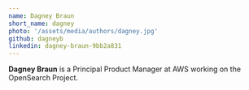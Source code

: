 ```yaml
---
name: Dagney Braun
short_name: dagney
photo: '/assets/media/authors/dagney.jpg'
github: dagneyb
linkedin: dagney-braun-9bb2a831
---
```


**Dagney Braun** is a Principal Product Manager at AWS working on the OpenSearch Project.